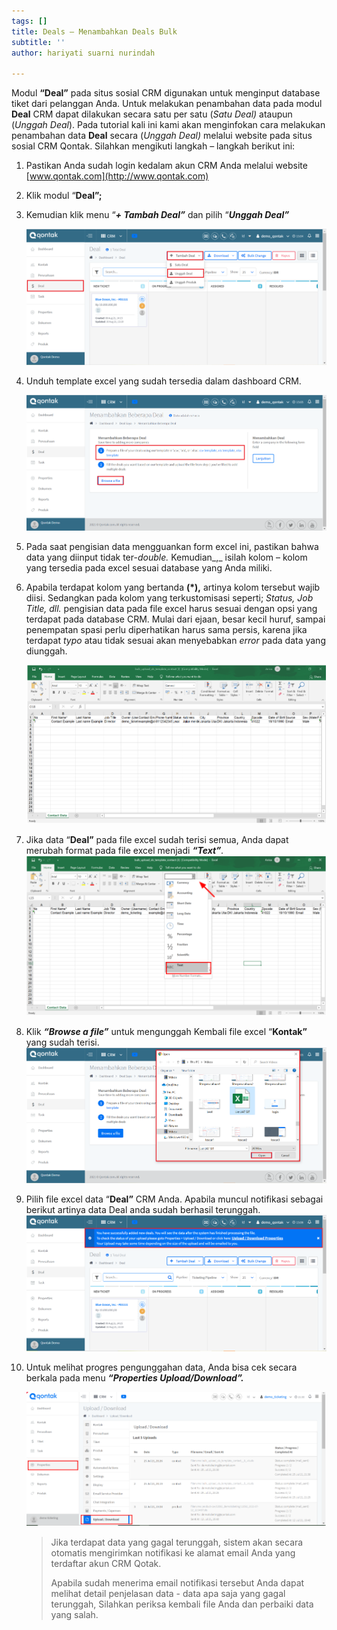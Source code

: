 ```yaml
---
tags: []
title: Deals – Menambahkan Deals Bulk
subtitle: ''
author: hariyati suarni nurindah

---
```

Modul **“Deal”** pada situs sosial CRM digunakan untuk menginput database tiket dari pelanggan Anda. Untuk melakukan penambahan data pada modul **Deal** CRM dapat dilakukan secara satu per satu (_Satu Deal)_ ataupun (_Unggah Deal_). Pada tutorial kali ini kami akan menginfokan cara melakukan penambahan data **Deal** secara (_Unggah Deal)_ melalui website pada situs sosial CRM Qontak. Silahkan mengikuti langkah – langkah berikut ini:

 1. Pastikan Anda sudah login kedalam akun CRM Anda melalui website [www.qontak.com](http://www.qontak.com)
 2. Klik modul “**Deal”;**
 3. Kemudian klik menu “**_+ Tambah Deal”_** dan pilih “**_Unggah Deal”_**

    ![](/uploads/bulkdeal1.PNG)
 4. Unduh template excel yang sudah tersedia dalam dashboard CRM.

    ![](/uploads/bulkdeal2.PNG)
 5. Pada saat pengisian data mengguankan form excel ini, pastikan bahwa data yang diinput tidak ter-_double._ Kemudian_,_ isilah kolom – kolom yang tersedia pada excel sesuai database yang Anda miliki.
 6. Apabila terdapat kolom yang bertanda **(*),** artinya kolom tersebut wajib diisi. Sedangkan pada kolom yang terkustomisasi seperti; _Status, Job Title, dll._ pengisian data pada file excel harus sesuai dengan opsi yang terdapat pada database CRM. Mulai dari ejaan, besar kecil huruf, sampai penempatan spasi perlu diperhatikan harus sama persis, karena jika terdapat _typo_ atau tidak sesuai akan menyebabkan _error_ pada data yang diunggah.

    ![](/uploads/bulkontak4.PNG)
 7. Jika data “**Deal”** pada file excel sudah terisi semua, Anda dapat merubah format pada file excel menjadi **_“Text”_**_._  
    ![](/uploads/bulkontak6.PNG)
 8. Klik **_“Browse a file”_** untuk mengunggah Kembali file excel “**Kontak”** yang sudah terisi.  
    ![](/uploads/bulkdeal3.PNG)
 9. Pilih file excel data “**Deal”** CRM Anda. Apabila muncul notifikasi sebagai berikut artinya data Deal anda sudah berhasil terunggah.  
    ![](/uploads/bulkdeal4.PNG)
10. Untuk melihat progres pengunggahan data, Anda bisa cek secara berkala pada menu **_“Properties Upload/Download”._**

    ![](/uploads/bulkontak8.PNG)

    > Jika terdapat data yang gagal terunggah, sistem akan secara otomatis mengirimkan notifikasi ke alamat email Anda yang terdaftar akun CRM Qotak.
    >
    > Apabila sudah menerima email notifikasi tersebut Anda dapat melihat detail penjelasan data - data apa saja yang gagal terunggah, Silahkan periksa kembali file Anda dan perbaiki data yang salah.